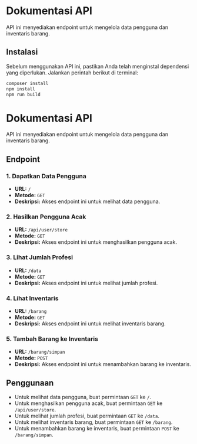 # Dokumentasi API

API ini menyediakan endpoint untuk mengelola data pengguna dan inventaris barang.

## Instalasi

Sebelum menggunakan API ini, pastikan Anda telah menginstal dependensi yang diperlukan. Jalankan perintah berikut di terminal:

```bash
composer install
npm install
npm run build
```

# Dokumentasi API

API ini menyediakan endpoint untuk mengelola data pengguna dan inventaris barang.

## Endpoint

### 1. Dapatkan Data Pengguna

- **URL:** `/`
- **Metode:** `GET`
- **Deskripsi:** Akses endpoint ini untuk melihat data pengguna.

### 2. Hasilkan Pengguna Acak

- **URL:** `/api/user/store`
- **Metode:** `GET`
- **Deskripsi:** Akses endpoint ini untuk menghasilkan pengguna acak.

### 3. Lihat Jumlah Profesi

- **URL:** `/data`
- **Metode:** `GET`
- **Deskripsi:** Akses endpoint ini untuk melihat jumlah profesi.

### 4. Lihat Inventaris

- **URL:** `/barang`
- **Metode:** `GET`
- **Deskripsi:** Akses endpoint ini untuk melihat inventaris barang.

### 5. Tambah Barang ke Inventaris

- **URL:** `/barang/simpan`
- **Metode:** `POST`
- **Deskripsi:** Akses endpoint ini untuk menambahkan barang ke inventaris.

## Penggunaan

- Untuk melihat data pengguna, buat permintaan `GET` ke `/`.
- Untuk menghasilkan pengguna acak, buat permintaan `GET` ke `/api/user/store`.
- Untuk melihat jumlah profesi, buat permintaan `GET` ke `/data`.
- Untuk melihat inventaris barang, buat permintaan `GET` ke `/barang`.
- Untuk menambahkan barang ke inventaris, buat permintaan `POST` ke `/barang/simpan`.

